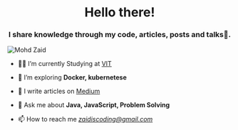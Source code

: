 <h1 style="text-align: center;"> Hello there!</h1>
<h3 align="center">I share knowledge through my code, articles, posts and talks💙️.</h3>

<p align="left"> <img src="https://komarev.com/ghpvc/?username=Mohd-ZaidCode&label=Profile%20views&color=0e75b6&style=flat" alt="Mohd Zaid" /> </p>

- 👨‍💻 I’m currently Studying at [VIT](https://vitbhopal.ac.in/)

- 🌱 I’m exploring  **Docker, kubernetese**

- 📝 I write articles on [Medium](https://medium.com/@zaidiswriting)

- 💬 Ask me about **Java, JavaScript, Problem Solving**

- 📫 How to reach me *zaidiscoding@gmail.com*

